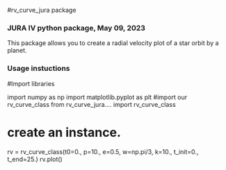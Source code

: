 #rv_curve_jura package

### JURA IV python package, May 09, 2023

This package allows you to create a radial velocity plot of a star orbit by a planet. 

### Usage instuctions

#Import libraries

import numpy as np
import matplotlib.pyplot as plt
#import our rv_curve_class
from rv_curve_jura.... import rv_curve_class

# create an instance. 
rv = rv_curve_class(t0=0., p=10., e=0.5, w=np.pi/3, k=10., t_init=0., t_end=25.)
rv.plot()
